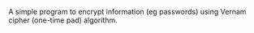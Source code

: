 A simple program to encrypt information (eg passwords) using Vernam cipher (one-time pad) algorithm.
